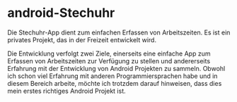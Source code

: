 # android-Stechuhr
Die Stechuhr-App dient zum einfachen Erfassen von Arbeitszeiten. Es ist ein privates Projekt, das in der Freizeit entwickelt wird.

Die Entwicklung verfolgt zwei Ziele, einerseits eine einfache App zum Erfassen von Arbeitszeiten zur Verfügung zu stellen und andererseits Erfahrung mit der Entwicklung von Android Projekten zu sammeln. Obwohl ich schon viel Erfahrung mit anderen Programmiersprachen habe und in diesem Bereich arbeite, möchte ich trotzdem darauf hinweisen, dass dies  mein erstes richtiges Android Projekt ist.
